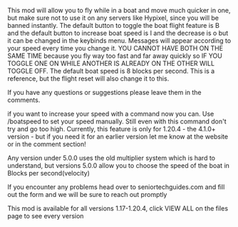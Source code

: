 This mod will allow you to fly while in a boat and move much quicker in one, but make sure not to use it on any servers like Hypixel, since you will be banned instantly. The default button to toggle the boat flight feature is B and the default button to increase boat speed is I and the decrease is o but it can be changed in the keybinds menu. Messages will appear according to your speed every time you change it. YOU CANNOT HAVE BOTH ON THE SAME TIME because you fly way too fast and far away quickly so IF YOU TOGGLE ONE ON WHILE ANOTHER IS ALREADY ON THE OTHER WILL TOGGLE OFF.  The default boat speed is 8 blocks per second. This is a reference, but the flight reset will also change it to this.

If you have any questions or suggestions please leave them in the comments.

if you want to increase your speed with a command now you can. Use /boatspeed <value> to set your speed manually. Still even with this command don't try and go too high. Currently, this feature is only for 1.20.4  - the 4.1.0+ version - but if you need it for an earlier version let me know at the website or in the comment section!

Any version under 5.0.0 uses the old multiplier system which is hard to understand, but versions 5.0.0 allow you to choose the speed of the boat in Blocks per second(velocity)

If you encounter any problems head over to seniortechguides.com and fill out the form and we will be sure to reach out promptly

 

 

This mod is available for all versions 1.17-1.20.4, click VIEW ALL on the files page to see every version
